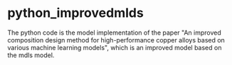 # python_improvedmlds

The python code is the model implementation of the paper "An improved composition design method for high-performance copper alloys based on various machine learning models", which is an improved model based on the mdls model.
